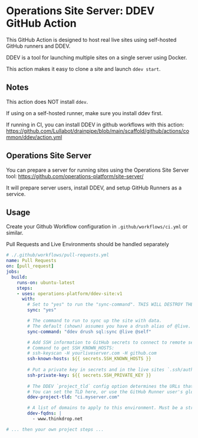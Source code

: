 # Operations Site Server: DDEV GitHub Action

This GitHub Action is designed to host real live sites using self-hosted GitHub runners and DDEV.

DDEV is a tool for launching multiple sites on a single server using Docker.

This action makes it easy to clone a site and launch `ddev start`.

Notes
-----

This action does NOT install `ddev`. 

If using on a self-hosted runner, make sure you install ddev first.

If running in CI, you can install DDEV in github workflows with this action: https://github.com/Lullabot/drainpipe/blob/main/scaffold/github/actions/common/ddev/action.yml

Operations Site Server
----------------------

You can prepare a server for running sites using the Operations Site Server tool: https://github.com/operations-platform/site-server/

It will prepare server users, install DDEV, and setup GitHub Runners as a service.

Usage
-----

Create your Github Workflow configuration in `.github/workflows/ci.yml` or similar.

Pull Requests and Live Environments should be handled separately
```yaml
# ./.github/workflows/pull-requests.yml
name: Pull Requests
on: [pull_request]
jobs:
  build:
    runs-on: ubuntu-latest
    steps:
    - uses: operations-platform/ddev-site:v1
      with:
        # Set to "yes" to run the "sync-command". THIS WILL DESTROY THE SITE DATA.
        sync: "yes"

        # The command to run to sync up the site with data. 
        # The default (shown) assumes you have a drush alias of @live.
        sync-command: "ddev drush sql:sync @live @self"

        # Add SSH information to GitHub secrets to connect to remote servers.
        # Command to get SSH_KNOWN_HOSTS:
        # ssh-keyscan -H yourliveserver.com -H github.com 
        ssh-known-hosts: ${{ secrets.SSH_KNOWN_HOSTS }}
        
        # Put a private key in secrets and in the live sites `.ssh/authorized_keys` file.
        ssh-private-key: ${{ secrets.SSH_PRIVATE_KEY }}
        
        # The DDEV `project_tld` config option determines the URLs that are created for the sites.
        # You can set the TLD here, or use the GitHub Runner user's global ddev config.
        ddev-project-tld: "ci.myserver.com"

        # A list of domains to apply to this environment. Must be a string because of github actions.
        ddev-fqdns: |
          - www.thinkdrop.net

# ... then your own project steps ...
```

